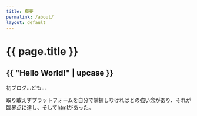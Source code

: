 ```yaml
---
title: 概要
permalink: /about/
layout: default
---
```


# {{ page.title }}

## {{ "Hello World!" | upcase }}

初ブログ…ども…

取り敢えずプラットフォームを自分で掌握しなければとの強い念があり、それが臨界点に達し、そしてhtmlがあった。

